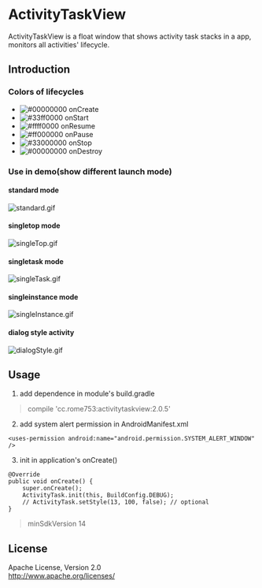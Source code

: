 # ActivityTaskView
ActivityTaskView is a float window that shows activity task stacks in a app,
monitors all activities' lifecycle.

## Introduction

### Colors of lifecycles

- ![#00000000](https://placehold.it/15/00000000/000000?text=+) onCreate
- ![#33ff0000](https://placehold.it/15/33ff0000/000000?text=+) onStart
- ![#ffff0000](https://placehold.it/15/ffff0000/000000?text=+) onResume
- ![#ff000000](https://placehold.it/15/ff000000/000000?text=+) onPause
- ![#33000000](https://placehold.it/15/33000000/000000?text=+) onStop
- ![#00000000](https://placehold.it/15/00000000/000000?text=+) onDestroy

### Use in demo(show different launch mode)

#### standard mode
![standard.gif](http://upload-images.jianshu.io/upload_images/1896166-210a9a551ffab54c.gif?imageMogr2/auto-orient/strip%7CimageView2/2/w/1240)

#### singletop mode
![singleTop.gif](http://upload-images.jianshu.io/upload_images/1896166-4d6150c0d9a947df.gif?imageMogr2/auto-orient/strip%7CimageView2/2/w/1240)

#### singletask mode
![singleTask.gif](http://upload-images.jianshu.io/upload_images/1896166-49db88012bbc36eb.gif?imageMogr2/auto-orient/strip%7CimageView2/2/w/1240)

#### singleinstance mode
![singleInstance.gif](http://upload-images.jianshu.io/upload_images/1896166-ecad63efe81f10d8.gif?imageMogr2/auto-orient/strip%7CimageView2/2/w/1240)

#### dialog style activity
![dialogStyle.gif](http://upload-images.jianshu.io/upload_images/1896166-538d3d530f8cd0d6.gif?imageMogr2/auto-orient/strip%7CimageView2/2/w/1240)

## Usage
1) add dependence in module's build.gradle
> compile 'cc.rome753:activitytaskview:2.0.5'

2) add system alert permission in AndroidManifest.xml
```
<uses-permission android:name="android.permission.SYSTEM_ALERT_WINDOW" />
```

3) init in application's onCreate()
```
@Override
public void onCreate() {
    super.onCreate();
    ActivityTask.init(this, BuildConfig.DEBUG);
    // ActivityTask.setStyle(13, 100, false); // optional
}
```

> minSdkVersion 14

## License
  Apache License, Version 2.0  
  http://www.apache.org/licenses/

